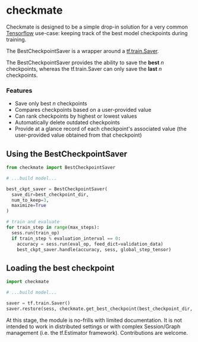 # checkmate
Checkmate is designed to be a simple drop-in solution for a very common [Tensorflow](https://www.tensorflow.org/) use-case: keeping track of the best model checkpoints during training.


The BestCheckpointSaver is a wrapper around a [tf.train.Saver](https://www.tensorflow.org/api_docs/python/tf/train/Saver).

The BestCheckpointSaver provides the ability to save the **best** *n* checkpoints, whereas the tf.train.Saver can only save the **last** *n* checkpoints.

### Features
* Save only best *n* checkpoints
* Compares checkpoints based on a user-provided value
* Can rank checkpoints by highest or lowest values
* Automatically delete outdated checkpoints
* Provide at a glance record of each checkpoint's associated value (the user-provided value obtained from that checkpoint)

## Using the BestCheckpointSaver
```python
from checkmate import BestCheckpointSaver

# ...build model...

best_ckpt_saver = BestCheckpointSaver(
  save_dir=best_checkpoint_dir,
  num_to_keep=3,
  maximize=True
)

# train and evaluate
for train_step in range(max_steps):
  sess.run(train_op)
  if train_step % evaluation_interval == 0:
    accuracy = sess.run(eval_op, feed_dict=validation_data)
    best_ckpt_saver.handle(accuracy, sess, global_step_tensor)
```

## Loading the best checkpoint
```python
import checkmate

# ...build model...

saver = tf.train.Saver()
saver.restore(sess, checkmate.get_best_checkpoint(best_checkpoint_dir, select_maximum_value=True))
```

At this stage, the module is no-frills with limited documentation.  It is not intended to work in distributed settings or with complex Session/Graph management (i.e. the tf.Estimator framework).  Contributions are welcome.

